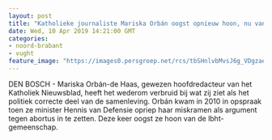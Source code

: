 ```yaml
---
layout: post
title: "Katholieke journaliste Mariska Orbán oogst opnieuw hoon, nu van de lbht-gemeenschap"
date: Wed, 10 Apr 2019 14:21:00 GMT
categories: 
- noord-brabant 
- vught 
feature_image: "https://images0.persgroep.net/rcs/tbSHnlvbMvsJ6g_VDgzaeivEA64/diocontent/145242019/_fitwidth/400/?appId=21791a8992982cd8da851550a453bd7f&quality=0.7"
---
```


DEN BOSCH - Mariska Orbán-de Haas, gewezen hoofdredacteur van het Katholiek Nieuwsblad, heeft het wederom verbruid bij wat zij ziet als het politiek correcte deel van de samenleving. Orbán kwam in 2010 in opspraak toen ze minister Hennis van Defensie opriep haar miskramen als argument tegen abortus in te zetten. Deze keer oogst ze hoon van de lbht-gemeenschap.
